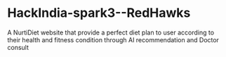 # HackIndia-spark3--RedHawks
A NurtiDiet website that provide a perfect diet plan to user according to their health and fitness condition through AI  recommendation and Doctor consult
